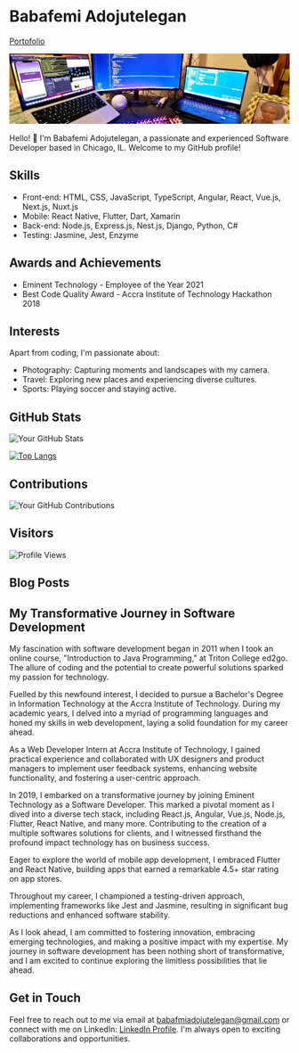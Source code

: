 # Babafemi Adojutelegan 
[Portofolio](https://babafemicodes.dev)

![Header](https://github.com/phemmyadot/phemmyadot/blob/main/header.jpeg)

Hello! 👋 I'm Babafemi Adojutelegan, a passionate and experienced Software Developer based in Chicago, IL. Welcome to my GitHub profile!

## Skills

- Front-end: HTML, CSS, JavaScript, TypeScript, Angular, React, Vue.js, Next.js, Nuxt.js
- Mobile: React Native, Flutter, Dart, Xamarin
- Back-end: Node.js, Express.js, Nest.js, Django, Python, C#
- Testing: Jasmine, Jest, Enzyme

## Awards and Achievements

- Eminent Technology - Employee of the Year 2021
- Best Code Quality Award - Accra Institute of Technology Hackathon 2018

## Interests

Apart from coding, I'm passionate about:

- Photography: Capturing moments and landscapes with my camera.
- Travel: Exploring new places and experiencing diverse cultures.
- Sports: Playing soccer and staying active.

## GitHub Stats

![Your GitHub Stats](https://github-readme-stats.vercel.app/api?username=phemmyadot&show_icons=true&theme=radical)

[![Top Langs](https://github-readme-stats.vercel.app/api/top-langs/?username=phemmyadot&layout=compact&theme=radical)](https://github.com/anuraghazra/github-readme-stats)

## Contributions

![Your GitHub Contributions](https://github-readme-streak-stats.herokuapp.com/?user=phemmyadot&theme=radical)

## Visitors

![Profile Views](https://komarev.com/ghpvc/?username=phemmyadot&color=blueviolet)

## Blog Posts
<!-- BLOG-POST-LIST:START -->
<!-- BLOG-POST-LIST:END -->

## My Transformative Journey in Software Development

My fascination with software development began in 2011 when I took an online course, "Introduction to Java Programming," at Triton College ed2go. The allure of coding and the potential to create powerful solutions sparked my passion for technology.

Fuelled by this newfound interest, I decided to pursue a Bachelor's Degree in Information Technology at the Accra Institute of Technology. During my academic years, I delved into a myriad of programming languages and honed my skills in web development, laying a solid foundation for my career ahead.

As a Web Developer Intern at Accra Institute of Technology, I gained practical experience and collaborated with UX designers and product managers to implement user feedback systems, enhancing website functionality, and fostering a user-centric approach.

In 2019, I embarked on a transformative journey by joining Eminent Technology as a Software Developer. This marked a pivotal moment as I dived into a diverse tech stack, including React.js, Angular, Vue.js, Node.js, Flutter, React Native, and many more. Contributing to the creation of a multiple softwares solutions for clients, and I witnessed firsthand the profound impact technology has on business success.

Eager to explore the world of mobile app development, I embraced Flutter and React Native, building apps that earned a remarkable 4.5+ star rating on app stores.

Throughout my career, I championed a testing-driven approach, implementing frameworks like Jest and Jasmine, resulting in significant bug reductions and enhanced software stability.

As I look ahead, I am committed to fostering innovation, embracing emerging technologies, and making a positive impact with my expertise. My journey in software development has been nothing short of transformative, and I am excited to continue exploring the limitless possibilities that lie ahead.

## Get in Touch

Feel free to reach out to me via email at babafmiadojutelegan@gmail.com or connect with me on LinkedIn: [LinkedIn Profile](https://www.linkedin.com/in/phemmyadot). I'm always open to exciting collaborations and opportunities.

